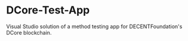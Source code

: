 # DCore-Test-App
Visual Studio solution of a method testing app for DECENTFoundation's DCore blockchain.
